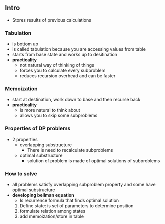 ## Intro
- Stores results of previous calculations 
### Tabulation
- is bottom up
- is called tabulation because you are accessing values from table
- starts from base state and works up to desitination
- **practicality**
  - not natural way of thinking of things
  - forces you to calculate every subproblem
  - reduces recursion overhead and can be faster  
### Memoization
- start at destination, work down to base and then recurse back
- **practicality**
  - is more natural to think about
  - allows you to skip some subproblems
### Properties of DP problems
- 2 properties
  - overlapping substructure
    - There is need to recalculate subproblems
  - optimal substructure
    - solution of problem is made of optimal solutions of subproblems
### How to solve
- all problems satisfy overlapping subproblem property and some have optimal substructure 
- **developing bellman equation**
  - Is recurrence formula that finds optimal solution
  1. Define state: is set of parameters to determine position
  2. formulate relation among states
  3. add memoization/store in table
